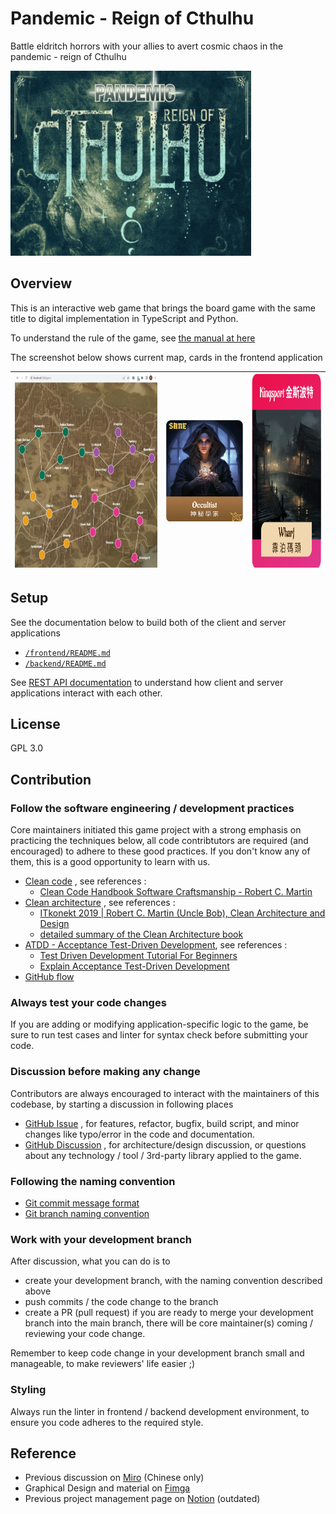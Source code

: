 # Pandemic - Reign of Cthulhu
Battle eldritch horrors with your allies to avert cosmic chaos in the pandemic - reign of Cthulhu

<img src="./doc/img/board-game-pandemic-cthulhu.png" width=385 height=296>

## Overview
This is an interactive web game that brings the board game with the same title to digital implementation in TypeScript and Python.

To understand the rule of the game, see [the manual at here](https://www.zmangames.com/en/products/pandemic-reign-cthulhu/) 

The screenshot below shows current map, cards in the frontend application

|<img src="./doc/img/GaaS-pandemic-frontend-map-sample.png" width=430 height=310> | <img src="./doc/img/GaaS-pandemic-card-occultist.png"> |  <img src="./doc/img/GaaS-pandemic-card-place-wharf.png" height=310> |
|-|-|-| 


## Setup
See the documentation below to build both of the client and server applications
- [`/frontend/README.md`](./frontend/README.md)
- [`/backend/README.md`](./backend/README.md)

See [REST API documentation](https://game-as-a-service.github.io/Pandemic-Reign-of-Cthulhu/doc/api/) to understand how client and server applications interact with each other.


## License
GPL 3.0

## Contribution
### Follow the software engineering / development practices
Core maintainers initiated this game project with a strong emphasis on practicing the techniques below, all code contribtutors are required (and encouraged) to adhere to these good practices. If you don't know any of them, this is a good opportunity to learn with us. 
- [Clean code](https://gist.github.com/metalalive/38563d633fe207e16c7b96b47522b646) , see references :
  - [Clean Code Handbook Software Craftsmanship - Robert C. Martin](https://www.amazon.com/Clean-Code-Handbook-Software-Craftsmanship/dp/0132350882)
- [Clean architecture](https://blog.cleancoder.com/uncle-bob/2012/08/13/the-clean-architecture.html) , see references :
  - [ITkonekt 2019 | Robert C. Martin (Uncle Bob), Clean Architecture and Design](https://www.youtube.com/watch?app=desktop&v=2dKZ-dWaCiU)
  - [detailed summary of the Clean Architecture book](https://github.com/serodriguez68/clean-architecture)
- [ATDD - Acceptance Test-Driven Development](https://en.wikipedia.org/wiki/Acceptance_test-driven_development), see references :
  - [Test Driven Development Tutorial For Beginners](https://youtu.be/yfP_v6qCdcs?si=vVRI1yhbuqKkMCkJ)
  - [Explain Acceptance Test-Driven Development](https://softwareengineering.stackexchange.com/a/33263/346703)
- [GitHub flow](https://docs.github.com/en/get-started/quickstart/github-flow)

### Always test your code changes
If you are adding or modifying application-specific logic to the game, be sure to run test cases and linter for syntax check before submitting your code.

### Discussion before making any change
Contributors are always encouraged to interact with the maintainers of this codebase, by starting a discussion in following places
- [GitHub Issue](https://github.com/Game-as-a-Service/Pandemic-Reign-of-Cthulhu/issues) , for features, refactor, bugfix, build script, and minor changes like typo/error in the code and documentation.
- [GitHub Discussion](https://github.com/Game-as-a-Service/Pandemic-Reign-of-Cthulhu/discussions) , for architecture/design discussion, or questions about any technology / tool / 3rd-party library applied to the game.

### Following the naming convention
- [Git commit message format](https://github.com/Game-as-a-Service/Pandemic-Reign-of-Cthulhu/discussions/7)
- [Git branch naming convention](https://dev.to/varbsan/a-simplified-convention-for-naming-branches-and-commits-in-git-il4)

### Work with your development branch
After discussion, what you can do is to
- create your development branch, with the naming convention described above
- push commits / the code change to the branch
- create a PR (pull request) if you are ready to merge your development branch into the main branch, there will be core maintainer(s) coming / reviewing your code change.

Remember to keep code change in your development branch small and manageable, to make reviewers' life easier ;)

### Styling
Always run the linter in frontend / backend development environment, to ensure you code adheres to the required style.

## Reference
- Previous discussion on [Miro](https://miro.com/app/board/uXjVMO8BrcQ=) (Chinese only)
- Graphical Design and material on [Fimga](https://www.figma.com/file/MfUa9gGZLUq2xB5QXA6KFJ/%E7%98%9F%E7%96%AB%E5%8D%B1%E6%A9%9F---%E5%85%8B%E8%98%87%E9%AD%AF%E7%9A%84%E6%94%AF%E9%85%8D?type=design&node-id=0-1&mode=design)
- Previous project management page on [Notion](https://www.notion.so/6c32aaca13714324942d5ea81e1e80c5) (outdated)
